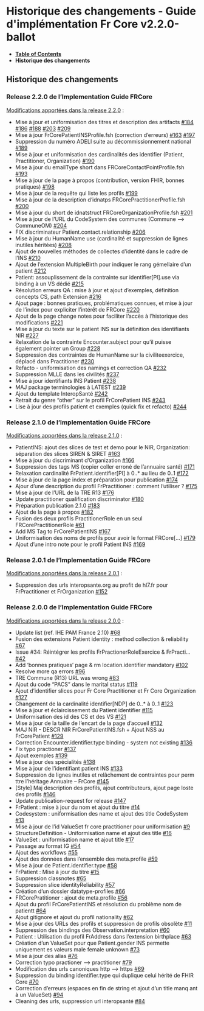 # Historique des changements - Guide d'implémentation Fr Core v2.2.0-ballot

* [**Table of Contents**](toc.md)
* **Historique des changements**

## Historique des changements

### Release 2.2.0 de l’Implementation Guide FRCore

[Modifications apportées dans la release 2.2.0](https://github.com/Interop-Sante/hl7.fhir.fr.core/milestone/10?closed=1) :

* Mise à jour et uniformisation des titres et description des artifacts [#184](https://github.com/Interop-Sante/hl7.fhir.fr.core/pull/184) [#186](https://github.com/Interop-Sante/hl7.fhir.fr.core/pull/186) [#188](https://github.com/Interop-Sante/hl7.fhir.fr.core/pull/188) [#203](https://github.com/Interop-Sante/hl7.fhir.fr.core/pull/203) [#209](https://github.com/Interop-Sante/hl7.fhir.fr.core/pull/209)
* Mise à jour FrCorePatientINSProfile.fsh (correction d’erreurs) [#163](https://github.com/Interop-Sante/hl7.fhir.fr.core/pull/163) [#197](https://github.com/Interop-Sante/hl7.fhir.fr.core/pull/197)
* Suppression du numéro ADELI suite au décommissionnement national [#189](https://github.com/Interop-Sante/hl7.fhir.fr.core/pull/189)
* Mise à jour et uniformisation des cardinalités des identifier (Patient, Practitioner, Organization) [#190](https://github.com/Interop-Sante/hl7.fhir.fr.core/pull/190)
* Mise à jour du emailType short dans FRCoreContactPointProfile.fsh [#193](https://github.com/Interop-Sante/hl7.fhir.fr.core/pull/193)
* Mise à jour de la page à propos (contribution, version FHIR, bonnes pratiques) [#198](https://github.com/Interop-Sante/hl7.fhir.fr.core/pull/198)
* Mise à jour de la requête qui liste les profils [#199](https://github.com/Interop-Sante/hl7.fhir.fr.core/pull/199)
* Mise à jour de la description d’idnatps FRCorePractitionerProfile.fsh [#200](https://github.com/Interop-Sante/hl7.fhir.fr.core/pull/200)
* Mise à jour du short de idnatstruct FRCoreOrganizationProfile.fsh [#201](https://github.com/Interop-Sante/hl7.fhir.fr.core/pull/201)
* Mise à jour de l’URL du CodeSystem des communes (Commune –> CommuneOM) [#204](https://github.com/Interop-Sante/hl7.fhir.fr.core/pull/204)
* FIX discriminateur Patient.contact.relationship [#206](https://github.com/Interop-Sante/hl7.fhir.fr.core/pull/206)
* Mise à jour du HumanName use (cardinalité et suppression de lignes inutiles héritées) [#208](https://github.com/Interop-Sante/hl7.fhir.fr.core/pull/208)
* Ajout de nouvelles méthodes de collectes d’identité dans le cadre de l’INS [#210](https://github.com/Interop-Sante/hl7.fhir.fr.core/pull/210)
* Ajout de l’extension MultipleBirth pour indiquer le rang gémellaire d’un patient [#212](https://github.com/Interop-Sante/hl7.fhir.fr.core/pull/212)
* Patient: assouplissement de la contrainte sur identifier[PI].use via binding à un VS dédié [#215](https://github.com/Interop-Sante/hl7.fhir.fr.core/pull/215)
* Résolution erreurs QA : mise à jour et ajout d’exemples, définition concepts CS, path Extension [#216](https://github.com/Interop-Sante/hl7.fhir.fr.core/pull/216)
* Ajout page : bonnes pratiques, problématiques connues, et mise à jour de l’index pour expliciter l’intérêt de FRCore [#220](https://github.com/Interop-Sante/hl7.fhir.fr.core/pull/220)
* Ajout de la page change notes pour faciliter l’accès à l’historique des modifications [#221](https://github.com/Interop-Sante/hl7.fhir.fr.core/pull/221)
* Mise à jour du texte sur le patient INS sur la définition des identifiants NIR [#227](https://github.com/Interop-Sante/hl7.fhir.fr.core/pull/227)
* Relaxation de la contrainte Encounter.subject pour qu’il puisse également pointer un Group [#228](https://github.com/Interop-Sante/hl7.fhir.fr.core/pull/228)
* Suppression des contraintes de HumanName sur la civiliteexercice, déplacé dans Practitioner [#230](https://github.com/Interop-Sante/hl7.fhir.fr.core/pull/230)
* Refacto - uniformisation des namings et correction QA [#232](https://github.com/Interop-Sante/hl7.fhir.fr.core/pull/232)
* Suppression MLLE dans les civilités [#237](https://github.com/Interop-Sante/hl7.fhir.fr.core/pull/237)
* Mise à jour identifiants INS Patient [#238](https://github.com/Interop-Sante/hl7.fhir.fr.core/pull/238)
* MAJ package terminologies à LATEST [#239](https://github.com/Interop-Sante/hl7.fhir.fr.core/pull/239)
* Ajout du template InteropSanté [#242](https://github.com/Interop-Sante/hl7.fhir.fr.core/pull/242)
* Retrait du genre “other” sur le profil FrCorePatient INS [#243](https://github.com/Interop-Sante/hl7.fhir.fr.core/pull/243)
* Lise à jour des profils patient et exemples (quick fix et refacto) [#244](https://github.com/Interop-Sante/hl7.fhir.fr.core/pull/244)

### Release 2.1.0 de l’Implementation Guide FRCore

[Modifications apportées dans la release 2.1.0](https://github.com/Interop-Sante/hl7.fhir.fr.core/milestone/9?closed=1) :

* PatientINS: ajout des slices de test et demo pour le NIR, Organization: séparation des slices SIREN & SIRET [#163](https://github.com/Interop-Sante/hl7.fhir.fr.core/pull/163)
* Mise à jour du discriminant d’Organization [#166](https://github.com/Interop-Sante/hl7.fhir.fr.core/pull/166)
* Suppression des tags MS (copier coller erroné de l’annuaire santé) [#171](https://github.com/Interop-Sante/hl7.fhir.fr.core/pull/171)
* Relaxation cardinalité FrPatient.identifier[PI] à 0..* au lieu de 0..1 [#172](https://github.com/Interop-Sante/hl7.fhir.fr.core/pull/172)
* Mise à jour de la page index et préparation pour publication [#174](https://github.com/Interop-Sante/hl7.fhir.fr.core/pull/174)
* Ajour d’une description du profil FrPractitioner : comment l’utiliser ? [#175](https://github.com/Interop-Sante/hl7.fhir.fr.core/pull/175)
* Mise à jour de l’URL de la TRE R13 [#176](https://github.com/Interop-Sante/hl7.fhir.fr.core/pull/176)
* Update practitioner qualification discriminator [#180](https://github.com/Interop-Sante/hl7.fhir.fr.core/pull/180)
* Préparation publication 2.1.0 [#183](https://github.com/Interop-Sante/hl7.fhir.fr.core/pull/183)
* Ajout de la page à propos [#182](https://github.com/Interop-Sante/hl7.fhir.fr.core/pull/182)
* Fusion des deux profils PractitionerRole en un seul FRCorePractitionerRole [#61](https://github.com/Interop-Sante/hl7.fhir.fr.core/pull/61)
* Add MS Tag to FrCorePatientINS [#167](https://github.com/Interop-Sante/hl7.fhir.fr.core/pull/167)
* Uniformisation des noms de profils pour avoir le format FRCore[…] [#179](https://github.com/Interop-Sante/hl7.fhir.fr.core/pull/179)
* Ajout d’une intro note pour le profil Patient INS [#169](https://github.com/Interop-Sante/hl7.fhir.fr.core/pull/169)

### Release 2.0.1 de l’Implementation Guide FRCore

[Modifications apportées dans la release 2.0.1](https://github.com/Interop-Sante/hl7.fhir.fr.core/milestone/11?closed=1) :

* Suppression des urls interopsante.org au profit de hl7.fr pour FrPractitioner et FrOrganization [#152](https://github.com/Interop-Sante/hl7.fhir.fr.core/pull/152)

### Release 2.0.0 de l’Implementation Guide FRCore

[Modifications apportées dans la release 2.0.0](https://github.com/Interop-Sante/hl7.fhir.fr.core/milestone/6?closed=1) :

* Update list (ref. IHE PAM France 2.10) [#68](https://github.com/Interop-Sante/hl7.fhir.fr.core/pull/68)
* Fusion des extensions Patient identity : method collection & reliability [#67](https://github.com/Interop-Sante/hl7.fhir.fr.core/pull/67)
* Issue #34: Réintégrer les profils FrPractionerRoleExercice & FrPracti… [#42](https://github.com/Interop-Sante/hl7.fhir.fr.core/pull/42)
* Add ‘bonnes pratiques’ page & rm location.identifier mandatory [#102](https://github.com/Interop-Sante/hl7.fhir.fr.core/pull/102)
* Resolve more qa errors [#96](https://github.com/Interop-Sante/hl7.fhir.fr.core/pull/96)
* TRE Commune (R13) URL was wrong [#83](https://github.com/Interop-Sante/hl7.fhir.fr.core/pull/83)
* Ajout du code “PACS” dans le marital status [#119](https://github.com/Interop-Sante/hl7.fhir.fr.core/pull/119)
* Ajout d’identifier slices pour Fr Core Practitioner et Fr Core Organization [#127](https://github.com/Interop-Sante/hl7.fhir.fr.core/pull/127)
* Changement de la cardinalité identifier[NDP] de 0..* à 0..1 [#123](https://github.com/Interop-Sante/hl7.fhir.fr.core/pull/123)
* Mise à jour et éclaircissement du Patient identifier [#115](https://github.com/Interop-Sante/hl7.fhir.fr.core/pull/115)
* Uniformisation des id des CS et des VS [#121](https://github.com/Interop-Sante/hl7.fhir.fr.core/pull/121)
* Mise à jour de la taille de l’encart de la page d’accueil [#132](https://github.com/Interop-Sante/hl7.fhir.fr.core/pull/132)
* MAJ NIR - DESCR NIR FrCorePatientINS.fsh + Ajout NSS au FrCorePatient [#129](https://github.com/Interop-Sante/hl7.fhir.fr.core/pull/129)
* Correction Encounter.identifier.type binding - system not existing [#136](https://github.com/Interop-Sante/hl7.fhir.fr.core/pull/136)
* Fix typo practioner [#137](https://github.com/Interop-Sante/hl7.fhir.fr.core/pull/137)
* Ajout exemples [#139](https://github.com/Interop-Sante/hl7.fhir.fr.core/pull/139)
* Mise à jour des spécialités [#138](https://github.com/Interop-Sante/hl7.fhir.fr.core/pull/138)
* Mise à jour de l’identifiant patient INS [#133](https://github.com/Interop-Sante/hl7.fhir.fr.core/pull/133)
* Suppression de lignes inutiles et relâchement de contraintes pour perm ttre l’héritage Annuaire – FrCore [#145](https://github.com/Interop-Sante/hl7.fhir.fr.core/pull/145)
* [Style] Maj description des profils, ajout contributeurs, ajout page loste des profils [#146](https://github.com/Interop-Sante/hl7.fhir.fr.core/pull/146)
* Update publication-request for release [#147](https://github.com/Interop-Sante/hl7.fhir.fr.core/pull/147)
* FrPatient : mise à jour du nom et ajout du titre [#14](https://github.com/Interop-Sante/hl7.fhir.fr.core/pull/14)
* Codesystem : uniformisation des name et ajout des title CodeSystem [#13](https://github.com/Interop-Sante/hl7.fhir.fr.core/pull/13)
* Mise à jour de l’id ValueSet fr core practitioner pour uniformisation [#9](https://github.com/Interop-Sante/hl7.fhir.fr.core/pull/9)
* StructureDefinition - Uniformisation name et ajout des title [#16](https://github.com/Interop-Sante/hl7.fhir.fr.core/pull/16)
* ValueSet : uniformisation name et ajout title [#17](https://github.com/Interop-Sante/hl7.fhir.fr.core/pull/17)
* Passage au format IG [#54](https://github.com/Interop-Sante/hl7.fhir.fr.core/pull/54)
* Ajout des workflows [#55](https://github.com/Interop-Sante/hl7.fhir.fr.core/pull/55)
* Ajout des données dans l’ensemble des meta.profile [#59](https://github.com/Interop-Sante/hl7.fhir.fr.core/pull/59)
* Mise à jour de Patient.identifier.type [#58](https://github.com/Interop-Sante/hl7.fhir.fr.core/pull/58)
* FrPatient : Mise à jour du titre [#15](https://github.com/Interop-Sante/hl7.fhir.fr.core/pull/15)
* Suppression classnotes [#65](https://github.com/Interop-Sante/hl7.fhir.fr.core/pull/65)
* Suppression slice identityReliability [#57](https://github.com/Interop-Sante/hl7.fhir.fr.core/pull/57)
* Création d’un dossier datatype-profiles [#66](https://github.com/Interop-Sante/hl7.fhir.fr.core/pull/66)
* FRCorePratitioner : ajout de meta.profile [#56](https://github.com/Interop-Sante/hl7.fhir.fr.core/pull/56)
* Ajout du profil FrCorePatientINS et résolution du problème nom de patientt [#64](https://github.com/Interop-Sante/hl7.fhir.fr.core/pull/64)
* Ajout gitignore et ajout du profil nationality [#62](https://github.com/Interop-Sante/hl7.fhir.fr.core/pull/62)
* Mise à jour des URLs des profils et suppression de profils obsolète [#11](https://github.com/Interop-Sante/hl7.fhir.fr.core/pull/11)
* Suppression des bindings des Observation.interpretation [#60](https://github.com/Interop-Sante/hl7.fhir.fr.core/pull/60)
* Patient : Utilisation du profil FrAddress dans l’extension birthplace [#63](https://github.com/Interop-Sante/hl7.fhir.fr.core/pull/63)
* Création d’un ValueSet pour que Patient.gender INS permette uniquement es valeurs male female unknown [#73](https://github.com/Interop-Sante/hl7.fhir.fr.core/pull/73)
* Mise à jour des alias [#76](https://github.com/Interop-Sante/hl7.fhir.fr.core/pull/76)
* Correction typo practioner –> practitioner [#79](https://github.com/Interop-Sante/hl7.fhir.fr.core/pull/79)
* Modification des urls canoniques http –> https [#69](https://github.com/Interop-Sante/hl7.fhir.fr.core/pull/69)
* Suppression du binding identifier.type qui duplique celui hérité de FHIR Core [#70](https://github.com/Interop-Sante/hl7.fhir.fr.core/pull/70)
* Correction d’erreurs (espaces en fin de string et ajout d’un title manq ant à un ValueSet) [#94](https://github.com/Interop-Sante/hl7.fhir.fr.core/pull/94)
* Cleaning des urls, suppression url interopsanté [#84](https://github.com/Interop-Sante/hl7.fhir.fr.core/pull/84)

